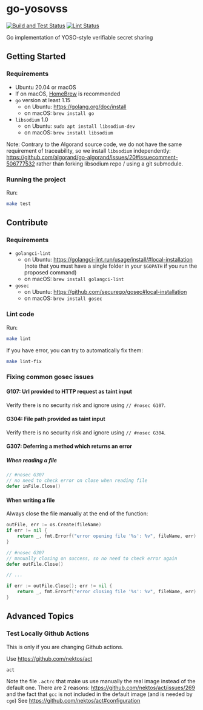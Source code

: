 # go-yosovss

[![Build and Test Status](https://github.com/shaih/go-yosovss/workflows/Build%20and%20Test/badge.svg)](https://github.com/shaih/go-yosovss/actions?query=workflow%3A%22Build+and+Test%22)
[![Lint Status](https://github.com/shaih/go-yosovss/workflows/Lint/badge.svg)](https://github.com/shaih/go-yosovss/actions?query=workflow%3ALint)

Go implementation of YOSO-style verifiable secret sharing

## Getting Started

### Requirements

- Ubuntu 20.04 or macOS 
- If on macOS, [HomeBrew](https://brew.sh/) is recommended
- `go` version at least 1.15
    - on Ubuntu: https://golang.org/doc/install
    - on macOS: `brew install go`
- `libsodium` 1.0
    - on Ubuntu: `sudo apt install libsodium-dev`
    - on macOS: `brew install libsodium`

Note: Contrary to the Algorand source code, we do not have the same requirement of traceability, so we install `libsodium` independently:
https://github.com/algorand/go-algorand/issues/20#issuecomment-506777532
rather than forking libsodium repo / using a git submodule.

### Running the project

Run:
```bash
make test
```

## Contribute

### Requirements

- `golangci-lint`
    - on Ubuntu: https://golangci-lint.run/usage/install/#local-installation 
      (note that you must have a single folder in your `$GOPATH` if you run the proposed command)
    - on macOS: `brew install golangci-lint`
- `gosec`
    - on Ubuntu: https://github.com/securego/gosec#local-installation
    - on macOS: `brew install gosec`

### Lint code

Run:
```bash
make lint
```

If you have error, you can try to automatically fix them:
```bash
make lint-fix
```

### Fixing common gosec issues

#### G107: Url provided to HTTP request as taint input

Verify there is no security risk and ignore using `// #nosec G107`.

#### G304: File path provided as taint input

Verify there is no security risk and ignore using `// #nosec G304`.

#### G307: Deferring a method which returns an error

##### When reading a file

```go
// #nosec G307
// no need to check error on close when reading file
defer inFile.Close()
```

#### When writing a file

Always close the file manually at the end of the function:

```go
outFile, err := os.Create(fileName)
if err != nil {
    return _, fmt.Errorf("error opening file '%s': %v", fileName, err)
}

// #nosec G307
// manually closing on success, so no need to check error again
defer outFile.Close()

// ...

if err := outFile.Close(); err != nil {
    return _, fmt.Errorf("error closing file '%s': %v", fileName, err)
}
```

## Advanced Topics

### Test Locally Github Actions

This is only if you are changing Github actions.

Use https://github.com/nektos/act

```
act
```

Note the file `.actrc` that make us use manually the real image instead of the default one.
There are 2 reasons: https://github.com/nektos/act/issues/269 and the fact that `gcc` is not included in the default image (and is needed by `cgo`)
See https://github.com/nektos/act#configuration
